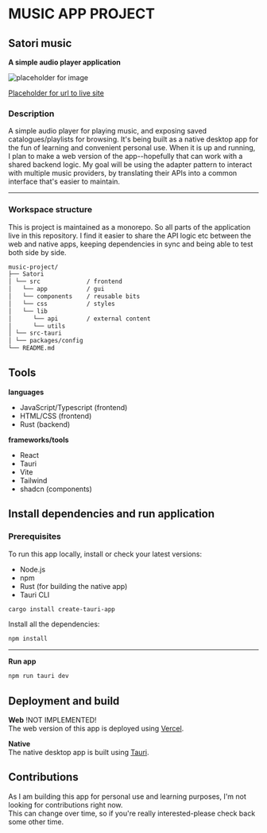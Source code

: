 # MUSIC APP PROJECT

## Satori music

**A simple audio player application**<br/>

![placeholder for image](image-url)

[Placeholder for url to live site](url)

### Description

A simple audio player for playing music, and exposing saved catalogues/playlists for browsing. It's being built as a native desktop app for the fun of learning and convenient personal use. When it is up and running, I plan to make a web version of the app--hopefully that can work with a shared backend logic. My goal will be using the adapter pattern to interact with multiple music providers, by translating their APIs into a common interface that's easier to maintain.

---

### Workspace structure

This is project is maintained as a monorepo. So all parts of the application live in this repository. I find it easier to share the API logic etc between the web and native apps, keeping dependencies in sync and being able to test both side by side.

```bash
music-project/
├── Satori
│ └── src             / frontend
│   └── app           / gui
│   └── components    / reusable bits
│   └── css           / styles
│   └── lib
│      └── api        / external content
│      └── utils
│ └── src-tauri
│ └── packages/config
└── README.md
```

## Tools

**languages**

- JavaScript/Typescript (frontend)
- HTML/CSS (frontend)
- Rust (backend)

**frameworks/tools**

- React
- Tauri
- Vite
- Tailwind
- shadcn (components)

## Install dependencies and run application

### Prerequisites

To run this app locally, install or check your latest versions:

- Node.js
- npm
- Rust (for building the native app)
- Tauri CLI

```bash
cargo install create-tauri-app
```

Install all the dependencies:

```bash
npm install
```

---

**Run app**

```bash
npm run tauri dev
```

## Deployment and build

**Web** !NOT IMPLEMENTED!<br/>
The web version of this app is deployed using [Vercel](https://vercel.com/home).

**Native**<br/>
The native desktop app is built using [Tauri](https://v2.tauri.app).

## Contributions

As I am building this app for personal use and learning purposes, I'm not looking for contributions right now.<br/> This can change over time, so if you're really interested-please check back some other time.

